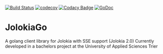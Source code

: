 [![Build Status](https://travis-ci.com/codingchipmunk/jolokiago.svg?branch=master)](https://travis-ci.com/codingchipmunk/jolokiago) [![codecov](https://codecov.io/gh/codingchipmunk/jolokiago/branch/master/graph/badge.svg)](https://codecov.io/gh/codingchipmunk/jolokiago) [![Codacy Badge](https://api.codacy.com/project/badge/Grade/454734f4d54f4d298c66fe3dcdc80e83)](https://www.codacy.com/app/codingchipmunk/JolokiaGo?utm_source=github.com&amp;utm_medium=referral&amp;utm_content=codingchipmunk/JolokiaGo&amp;utm_campaign=Badge_Grade) [![GoDoc](https://godoc.org/github.com/codingchipmunk/jolokiago?status.svg)](https://godoc.org/github.com/codingchipmunk/jolokiago)
# JolokiaGo
A golang client library for Jolokia with SSE support (Jolokia 2.0)
Currently developed in a bachelors project at the University of Applied Sciences Trier

